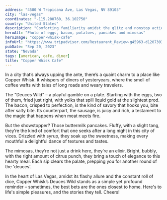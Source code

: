 ```yaml
---
address: "4500 W Tropicana Ave, Las Vegas, NV 89103"
city: "las-vegas"
coordinates: "-115.200760, 36.102750"
country: "United States"
description: "Comforting familiarity amidst the glitz and nonstop action"
heroAlt: "Photo of eggs, bacon, potatoes, pancakes and mimosas"
heroImage: "copper-whisk-cafe"
infoUrl: "https://www.tripadvisor.com/Restaurant_Review-g45963-d12073937-Reviews-Copper_Whisk_Cafe-Las_Vegas_Nevada.html"
pubDate: "Sep 20, 2023"
state: "Nevada"
tags: [american, cafe, diner]
title: "Copper Whisk Cafe"
---
```


In a city that’s always upping the ante, there’s a quaint charm to a place like Copper Whisk. It whispers of diners of yesteryears, where the smell of coffee wafts with tales of long roads and weary travelers.

The "Deuces Wild" – a playful gamble on a plate. Starting with the eggs, two of them, fried just right, with yolks that spill liquid gold at the slightest prod. The bacon, crisped to perfection, is the kind of savory that hooks you, bite after salty bite. Its counterpart, the sausage, is juicy and rich, a testament to the magic that happens when meat meets fire.

But the showstopper? Those buttermilk pancakes. Fluffy, with a slight tang, they’re the kind of comfort that one seeks after a long night in this city of vices. Drizzled with syrup, they soak up the sweetness, making every mouthful a delightful dance of textures and tastes.

The mimosas, they’re not just a drink here, they’re an elixir. Bright, bubbly, with the right amount of citrus punch, they bring a touch of elegance to this hearty meal. Each sip clears the palate, prepping you for another round of the 'deuces'.

In the heart of Las Vegas, amidst its flashy allure and the constant roll of dice, Copper Whisk’s Deuces Wild stands as a simple yet profound reminder – sometimes, the best bets are the ones closest to home. Here's to life's simple pleasures, and the stories they tell. Cheers!
